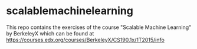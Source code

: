 # scalablemachinelearning
This repo contains the exercises of the course "Scalable Machine Learning" by BerkeleyX which can be found at https://courses.edx.org/courses/BerkeleyX/CS190.1x/1T2015/info
